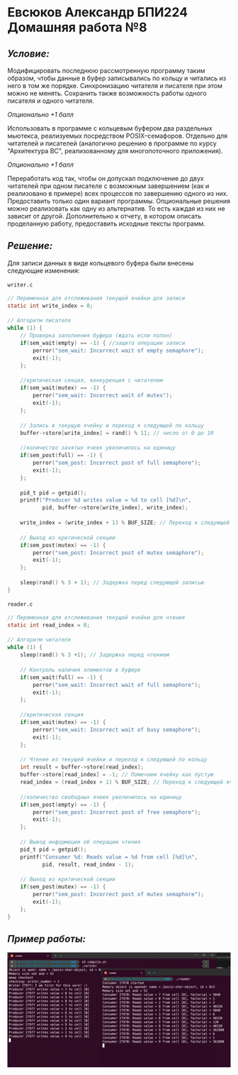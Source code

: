 # Евсюков Александр БПИ224 <br/> Домашняя работа №8
## _Условие:_
Модифицировать последнюю рассмотренную программу таким образом, чтобы данные в буфер записывались по кольцу и читались из него в том же порядке. Синхронизацию читателя и писателя при этом можно не менять. Сохранить также возможность работы одного писателя и одного читателя.

_Опционально +1 балл_

Использовать в программе с кольцевым буфером два раздельных мьютекса, реализуемых посредством POSIX–семафоров. Отдельно для читателей и писателей (аналогично решению в программе по курсу "Архитектура ВС", реализованному для многопоточного приложения).

_Опционально +1 балл_

Переработать код так, чтобы он допускал подключение до двух читателей при одном писателе с возможным завершением (как и реализовано в примере) всех процессов по завершению одного из них.
Предоставить только один вариант программы. Опциональные решения можно реализовать как одну из альтернатив. То есть каждая из них не зависит от другой.
Дополнительно к отчету, в котором описать проделанную работу, предоставить исходные тексты программ.

## _Решение:_
Для записи данных в виде кольцевого буфера были внесены следующие изменения:

`writer.c`
``` c
// Переменная для отслеживания текущей ячейки для записи
static int write_index = 0;

// Алгоритм писателя
while (1) {
    // Проверка заполнения буфера (ждать если полон)
    if(sem_wait(empty) == -1) { //защита операции записи
        perror("sem_wait: Incorrect wait of empty semaphore");
        exit(-1);
    };

    //критическая секция, конкуренция с читателем
    if(sem_wait(mutex) == -1) {
        perror("sem_wait: Incorrect wait of mutex");
        exit(-1);
    };

    // Запись в текущую ячейку и переход к следующей по кольцу
    buffer->store[write_index] = rand() % 11; // число от 0 до 10

    //количество занятых ячеек увеличилось на единицу
    if(sem_post(full) == -1) {
        perror("sem_post: Incorrect post of full semaphore");
        exit(-1);
    };

    pid_t pid = getpid();
    printf("Producer %d writes value = %d to cell [%d]\n",
           pid, buffer->store[write_index], write_index);

    write_index = (write_index + 1) % BUF_SIZE; // Переход к следующей ячейке

    // Выход из критической секции
    if(sem_post(mutex) == -1) {
        perror("sem_post: Incorrect post of mutex semaphore");
        exit(-1);
    };

    sleep(rand() % 3 + 1); // Задержка перед следующей записью
}
```

`reader.c`
``` c
// Переменная для отслеживания текущей ячейки для чтения
static int read_index = 0;

// Алгоритм читателя
while (1) {
    sleep(rand() % 3 +1); // Задержка перед чтением

    // Контроль наличия элементов в буфере
    if(sem_wait(full) == -1) {
        perror("sem_wait: Incorrect wait of full semaphore");
        exit(-1);
    };

    //критическая секция
    if(sem_wait(mutex) == -1) {
        perror("sem_wait: Incorrect wait of busy semaphore");
        exit(-1);
    };

    // Чтение из текущей ячейки и переход к следующей по кольцу
    int result = buffer->store[read_index];
    buffer->store[read_index] = -1; // Помечаем ячейку как пустую
    read_index = (read_index + 1) % BUF_SIZE; // Переход к следующей ячейке

    //количество свободных ячеек увеличилось на единицу
    if(sem_post(empty) == -1) {
        perror("sem_post: Incorrect post of free semaphore");
        exit(-1);
    };

    // Вывод информации об операции чтения
    pid_t pid = getpid();
    printf("Consumer %d: Reads value = %d from cell [%d]\n",
           pid, result, read_index - 1);

    // Выход из критической секции
    if(sem_post(mutex) == -1) {
        perror("sem_post: Incorrect post of mutex semaphore");
        exit(-1);
    };
}
```

## _Пример работы:_
![alt text](screenshots/image1.png)